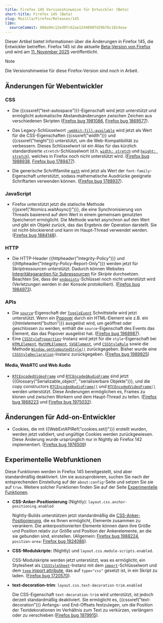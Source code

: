```yaml
---
title: Firefox 145 Versionshinweise für Entwickler (Beta)
short-title: Firefox 145 (Beta)
slug: Mozilla/Firefox/Releases/145
l10n:
  sourceCommit: 986a94c12ed9fc62ae12440987d29b76c1814eaa
---
```


Dieser Artikel bietet Informationen über die Änderungen in Firefox 145, die Entwickler betreffen.
Firefox 145 ist die aktuelle [Beta-Version von Firefox](https://www.firefox.com/en-US/channel/desktop/#beta) und wird am [11. November 2025](https://whattrainisitnow.com/release/?version=145) veröffentlicht.

> [!NOTE]
> Die Versionshinweise für diese Firefox-Version sind noch in Arbeit.

<!-- Authors: Please uncomment any headings you are writing notes for -->

## Änderungen für Webentwickler

<!-- ### Developer Tools -->

<!-- ### HTML -->

<!-- No notable changes. -->

<!-- #### Removals -->

<!-- ### MathML -->

<!-- #### Removals -->

<!-- ### SVG -->

<!-- #### Removals -->

### CSS

- Die {{cssxref("text-autospace")}}-Eigenschaft wird jetzt unterstützt und ermöglicht automatische Abstandsänderungen zwischen Zeichen aus verschiedenen Skripten ([Firefox bug 1981086](https://bugzil.la/1981086), [Firefox bug 1869577](https://bugzil.la/1869577)).

- Das Legacy-Schlüsselwort [`-webkit-fill-available`](/de/docs/Web/CSS/Reference/Webkit_extensions#-webkit-prefixed_property_values) wird jetzt als Wert für die CSS-Eigenschaften {{cssxref("width")}} und {{cssxref("height")}} unterstützt, um die Web-Kompatibilität zu verbessern.
  Dieses Schlüsselwort ist ein Alias für das kürzlich standardisierte `stretch`-Schlüsselwort (d.h. [`width: stretch`](/de/docs/Web/CSS/Reference/Properties/width#stretch) und [`height: stretch`](/de/docs/Web/CSS/Reference/Properties/height#stretch)), welches in Firefox noch nicht unterstützt wird.
  ([Firefox bug 1988938](https://bugzil.la/1988938), [Firefox bug 1789477](https://bugzil.la/1789477)).

- Die generische Schriftfamilie [`math`](/de/docs/Web/CSS/Reference/Properties/font-family#math) wird jetzt als Wert der `font-family`-Eigenschaft unterstützt, sodass mathematische Ausdrücke geeignete Schriftarten verwenden können.
  ([Firefox bug 1788937](https://bugzil.la/1788937)).

<!-- #### Removals -->

### JavaScript

- Firefox unterstützt jetzt die statische Methode {{jsxref("Atomics.waitAsync()")}}, die eine Synchronisierung von Threads basierend auf dem Wert in einem gemeinsam genutzten Speicherort ermöglicht.
  Die Methode wartet asynchron auf den Wert und gibt ein Objekt zurück, das das Ergebnis der Operation darstellt. Sie ist nicht-blockierend und kann im Haupt-Thread verwendet werden.
  ([Firefox bug 1884148](https://bugzil.la/1884148)).

<!-- #### Removals -->

### HTTP

- Die HTTP-Header {{httpheader("Integrity-Policy")}} und {{httpheader("Integrity-Policy-Report-Only")}} werden jetzt für Skriptressourcen unterstützt. Dadurch können Websites [Integritätsgarantien für Subressourcen](/de/docs/Web/Security/Subresource_Integrity) für _Skripte_ durchsetzen.
  Beachten Sie, dass der [`endpoints`](/de/docs/Web/HTTP/Reference/Headers/Integrity-Policy#endpoints)-Schlüssel noch nicht unterstützt wird (Verletzungen werden in der Konsole protokolliert).
  ([Firefox bug 1984973](https://bugzil.la/1984973)).

<!-- #### Removals -->

<!-- ### Security -->

<!-- #### Removals -->

### APIs

- Die [`source`](/de/docs/Web/API/ToggleEvent/source)-Eigenschaft der [`ToggleEvent`](/de/docs/Web/API/ToggleEvent) Schnittstelle wird jetzt unterstützt.
  Wenn ein [Popover](/de/docs/Web/API/Popover_API) durch ein HTML-Element wie z.B. ein {{htmlelement("button")}} ausgelöst wird, um geöffnet oder geschlossen zu werden, enthält die `source`-Eigenschaft des Events das Element, das das Popover ausgelöst hat.
  ([Firefox bug 1968987](https://bugzil.la/1968987)).
- Eine [`CSSStyleProperties`](/de/docs/Web/API/CSSStyleProperties)-Instanz wird jetzt für die `style`-Eigenschaft bei [`HTMLElement`](/de/docs/Web/API/HTMLElement/style), [`MathMLElement`](/de/docs/Web/API/MathMLElement/style), [`SVGElement`](/de/docs/Web/API/SVGElement/style), und [`CSSStyleRule`](/de/docs/Web/API/CSSStyleRule/style) sowie die Methode [`Window.getComputedStyle()`](/de/docs/Web/API/Window/getComputedStyle) zurückgegeben. Bisher wurde eine [`CSSStyleDeclaration`](/de/docs/Web/API/CSSStyleDeclaration)-Instanz zurückgegeben.
  ([Firefox bug 1989925](https://bugzil.la/1989925))

<!-- #### DOM -->

#### Media, WebRTC und Web Audio

- [`RTCEncodedVideoFrame`](/de/docs/Web/API/RTCEncodedVideoFrame) und [`RTCEncodedAudioFrame`](/de/docs/Web/API/RTCEncodedAudioFrame) sind jetzt {{Glossary("Serializable_object", "serialisierbare Objekte")}}, und die copy constructors [`RTCEncodedAudioFrame()`](/de/docs/Web/API/RTCEncodedAudioFrame/RTCEncodedAudioFrame) und [`RTCEncodedVideoFrame()`](/de/docs/Web/API/RTCEncodedVideoFrame/RTCEncodedVideoFrame) werden unterstützt. Diese Änderungen ermöglichen es, Frames zu klonen und zwischen Workern und dem Haupt-Thread zu teilen. ([Firefox bug 1868223](https://bugzil.la/1868223) und [Firefox bug 1975032](https://bugzil.la/1975032)).

<!-- #### Removals -->

<!-- ### WebAssembly -->

<!-- #### Removals -->

<!-- ### WebDriver conformance (WebDriver BiDi, Marionette) -->

<!-- #### General -->

<!-- #### WebDriver BiDi -->

<!-- #### Marionette -->

## Änderungen für Add-on-Entwickler

- Cookies, die mit {{WebExtAPIRef("cookies.set()")}} erstellt wurden, werden jetzt validiert, und ungültige Cookies werden zurückgewiesen. Diese Änderung wurde ursprünglich nur in Nightly ab Firefox 142 implementiert. ([Firefox bug 1976509](https://bugzil.la/1976509))

<!-- ### Removals -->

<!-- ### Other -->

## Experimentelle Webfunktionen

Diese Funktionen werden in Firefox 145 bereitgestellt, sind aber standardmäßig deaktiviert.
Um sie auszuprobieren, suchen Sie nach der entsprechenden Einstellung auf der `about:config`-Seite und setzen Sie sie auf `true`.
Weitere solcher Funktionen finden Sie auf der Seite [Experimentelle Funktionen](/de/docs/Mozilla/Firefox/Experimental_features).

- **CSS-Anker-Positionierung** (Nightly): `layout.css.anchor-positioning.enabled`

  Nightly-Builds unterstützen jetzt standardmäßig die [CSS-Anker-Positionierung](/de/docs/Web/CSS/CSS_anchor_positioning), die es Ihnen ermöglicht, Elemente zusammen zu verankern.
  Die ankerpositionierten Elemente können dann ihre Größe und Position relativ zur Größe und Position der Ankerelemente, an die sie gebunden sind, einstellen.
  (Allgemein: [Firefox bug 1988224](https://bugzil.la/1988224), `position-area`: [Firefox bug 1924086](https://bugzil.la/1924086)).

- **CSS-Modulskripte:** (Nightly) und `layout.css.module-scripts.enabled`.

  CSS-Modulskripte werden jetzt unterstützt, was es ermöglicht, ein Stylesheet als [`CSSStyleSheet`](/de/docs/Web/API/CSSStyleSheet)-Instanz mit dem [`import`](/de/docs/Web/JavaScript/Reference/Statements/import)-Schlüsselwort und dem [`type` import attribute](/de/docs/Web/JavaScript/Reference/Statements/import/with), das auf `type="css"` gesetzt ist, in ein Skript zu laden. ([Firefox bug 1720570](https://bugzil.la/1720570)).

- **text-decoration-trim**: `layout.css.text-decoration-trim.enabled`

  Die CSS-Eigenschaft `text-decoration-trim` wird unterstützt, ist jedoch derzeit standardmäßig deaktiviert.
  Sie ermöglicht es, {{cssxref("text-decoration")}} Anfangs- und End-Offsets festzulegen, um die Position der Textdekorationen im Verhältnis zum Text zu verkürzen, verlängern oder zu verschieben ([Firefox bug 1979915](https://bugzil.la/1979915)).
